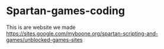 # Spartan-games-coding
This is are website we made
https://sites.google.com/myboone.org/spartan-scripting-and-games/unblocked-games-sites
